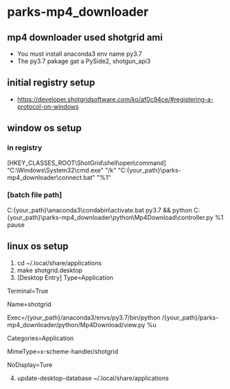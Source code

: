 # parks-mp4_downloader
## mp4 downloader used shotgrid ami
- You must install anaconda3 env name py3.7
- The py3.7 pakage gat a PySide2, shotgun_api3

## initial registry setup
- https://developer.shotgridsoftware.com/ko/af0c94ce/#registering-a-protocol-on-windows

## window os setup
### in registry
[HKEY_CLASSES_ROOT\ShotGrid\shell\open\command]
"C:\Windows\System32\cmd.exe" "/k" "C:\{your_path}\parks-mp4_downloader\connect.bat" "%1"

### [batch file path]
C:\{your_path}\anaconda3\condabin\activate.bat py3.7 && python C:\{your_path}\parks-mp4_downloader\python\Mp4Download\controller.py %1
pause

## linux os setup
1. cd ~/.local/share/applications
2.  make shotgrid.desktop
3.  [Desktop Entry]
Type=Application

Terminal=True

Name=shotgrid

Exec=/{your_path}/anaconda3/envs/py3.7/bin/python /{your_path}/parks-mp4_downloader/python/Mp4Download/view.py %u

Categories=Application

MimeType=x-scheme-handler/shotgrid

NoDisplay=Ture

4. update-desktop-database ~/.local/share/applications
